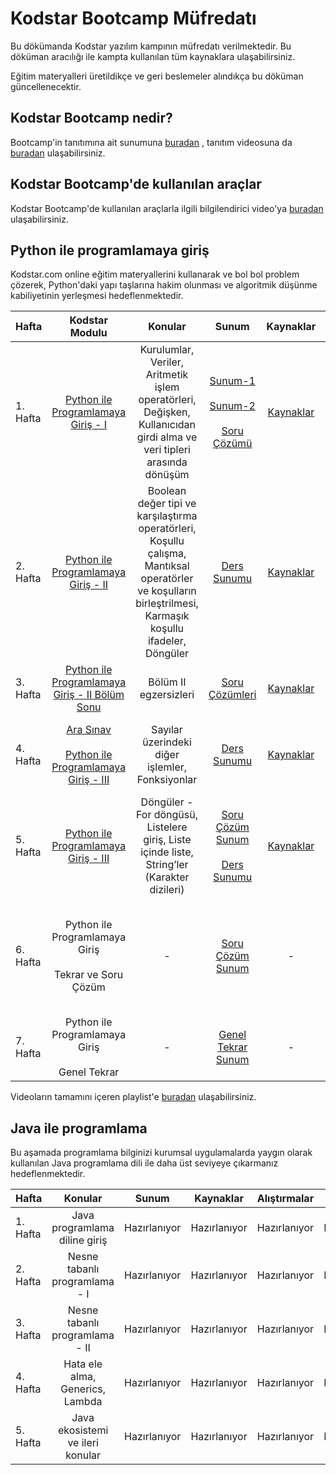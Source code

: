 # Kodstar Bootcamp Müfredatı

Bu dökümanda Kodstar yazılım kampının müfredatı verilmektedir. Bu döküman aracılığı ile kampta kullanılan tüm kaynaklara ulaşabilirsiniz.

Eğitim materyalleri üretildikçe ve geri beslemeler alındıkça bu döküman güncellenecektir.

##  Kodstar Bootcamp nedir?

Bootcamp'in tanıtımına ait sunumuna [buradan](https://drive.google.com/file/d/17J4AfzEQdmU4YUAspsymqfwsUldKuXuK/view?usp=sharing) , tanıtım videosuna da [buradan](https://youtu.be/s-TxiXmJmOQ) ulaşabilirsiniz.

##  Kodstar Bootcamp'de kullanılan araçlar

Kodstar Bootcamp'de kullanılan araçlarla ilgili bilgilendirici video'ya [buradan](https://www.youtube.com/watch?v=-NdRVTDWkQo) ulaşabilirsiniz.

##  Python ile programlamaya giriş

Kodstar.com online eğitim materyallerini kullanarak ve bol bol problem çözerek, Python'daki yapı taşlarına hakim olunması ve algoritmik düşünme kabiliyetinin yerleşmesi hedeflenmektedir. 

| Hafta     | Kodstar Modulu                     | Konular                | Sunum                 | Kaynaklar             | Video
| --------- |:----------------------------------:| :---------------------:|:---------------------:|:---------------------:|:------------------:
| 1. Hafta | [Python ile Programlamaya Giriş - I](http://www.kodstar.com/task/editor?courseId=2422&trackId=5366) | Kurulumlar, Veriler, Aritmetik işlem operatörleri, Değişken, Kullanıcıdan girdi alma ve veri tipleri arasında dönüşüm   | [Sunum-1](https://drive.google.com/file/d/1B1r8T_YErDURn2_odU6dgOpRKMIDp_Z8/view?usp=sharing)<br><br>[Sunum-2](https://drive.google.com/open?id=1_9tUDajFjAxvmDC1ARgHmXkW7BQBeojr)<br><br>[Soru Çözümü](https://drive.google.com/file/d/1DMPdisLsnYaNYJCJfRpqj2321FyRpoFO/view?usp=sharing)| [Kaynaklar](python/week1/resources.md) | [Ders Video](https://youtu.be/uPfu6OWnj4E)<br><br>[Soru Çözüm Video](https://youtu.be/8n_Oh4t9oS8)
| 2. Hafta | [Python ile Programlamaya Giriş - II](http://www.kodstar.com/task/editor?courseId=5641&trackId=5366) | Boolean değer tipi ve karşılaştırma operatörleri, Koşullu çalışma, Mantıksal operatörler ve koşulların birleştrilmesi, Karmaşık koşullu ifadeler, Döngüler | [Ders Sunumu](https://drive.google.com/file/d/1Nx0-PXzF5c46v83hlNk5lL2pm1Q1C5DV/view?usp=sharing) | [Kaynaklar](python/week2/resources.md) | [Ders Video](https://youtu.be/kxAqmzbfCKE)
| 3. Hafta | [Python ile Programlamaya Giriş - II Bölüm Sonu](http://www.kodstar.com/task/editor?courseId=9507&trackId=5366) | Bölüm II egzersizleri | [Soru Çözümleri](https://drive.google.com/file/d/15k6Zdig8AI1U9nmtrg64rbCp2Bl-s4aZ/view?usp=sharing) | [Kaynaklar](python/week3/resources.md) | Video kaydı yok
| 4. Hafta | [Ara Sınav](http://www.kodstar.com/task/editor?courseId=51662&trackId=5366)<br><br>[Python ile Programlamaya Giriş - III](http://www.kodstar.com/task/editor?courseId=2421&trackId=5366) | Sayılar üzerindeki diğer işlemler, Fonksiyonlar | [Ders Sunumu](https://drive.google.com/file/d/1t_vXI_eLp2h5e1FLI3B-javOLFzhFeSU/view?usp=sharing) | [Kaynaklar](python/week4/resources.md) | [Ders Video](https://www.youtube.com/watch?v=eYzXrHy2iso)<br><br>[Soru Çözüm Video](https://www.youtube.com/watch?v=JrWGu74SOws)
| 5. Hafta | [Python ile Programlamaya Giriş - III](http://www.kodstar.com/task/editor?courseId=2421&trackId=5366) | Döngüler - For döngüsü, Listelere giriş, Liste içinde liste, String’ler (Karakter dizileri) | [Soru Çözüm Sunum](https://drive.google.com/file/d/12ZDUIJqIZcp26Gl1SKbuQzs_ptY3zKnF/view?usp=sharing)<br><br>[Ders Sunumu](https://drive.google.com/file/d/1ld6o1e4_ncBtsYbUqj3upPfC4W22SF-n/view?usp=sharing) | [Kaynaklar](python/week5/resources.md) | [Soru Çözüm Video](https://www.youtube.com/watch?v=CRmCtHZfeJY)<br><br>[Ders Video](https://youtu.be/fnTH1x6L8JU)
| 6. Hafta | Python ile Programlamaya Giriş<br><br>Tekrar ve Soru Çözüm | - | [Soru Çözüm Sunum](https://drive.google.com/file/d/1zhB2m-qE58nGgAhtg9fLYoLcRHIdXydr/view?usp=sharing) | - | [Soru Çözüm Video - 1](https://youtu.be/2Xp5JdKj4Bk )<br><br>[Soru Çözüm Video - 2](https://youtu.be/tV4-Lyy6IqU)
| 7. Hafta | Python ile Programlamaya Giriş<br><br>Genel Tekrar | - | [Genel Tekrar Sunum](https://drive.google.com/open?id=1Wz6SVjDUUurX03nNh016Jey7pDWuTCYS) | - | [Genel Tekrar Video](https://youtu.be/ozOBFge6gWo)

Videoların tamamını içeren playlist'e [buradan](https://www.youtube.com/playlist?list=PL-4HDqJ7NBMxYFRaGUtXRwdNLF2zdBAN7) ulaşabilirsiniz.

##  Java ile programlama

Bu aşamada programlama bilginizi kurumsal uygulamalarda yaygın olarak kullanılan Java programlama dili ile daha üst seviyeye çıkarmanız hedeflenmektedir.

| Hafta     | Konular                     | Sunum                   | Kaynaklar     | Alıştırmalar | Ödev 
| --------- |:---------------------------:|:-----------------------:|:-------------:|:-------------:|:-------------:|
| 1. Hafta | Java programlama diline giriş  | Hazırlanıyor | Hazırlanıyor | Hazırlanıyor | Hazırlanıyor |
| 2. Hafta | Nesne tabanlı programlama - I  | Hazırlanıyor | Hazırlanıyor | Hazırlanıyor | Hazırlanıyor |
| 3. Hafta | Nesne tabanlı programlama - II  | Hazırlanıyor | Hazırlanıyor | Hazırlanıyor | Hazırlanıyor |
| 4. Hafta | Hata ele alma, Generics, Lambda  | Hazırlanıyor | Hazırlanıyor | Hazırlanıyor | Hazırlanıyor |
| 5. Hafta | Java ekosistemi ve ileri konular | Hazırlanıyor | Hazırlanıyor | Hazırlanıyor | Hazırlanıyor |
